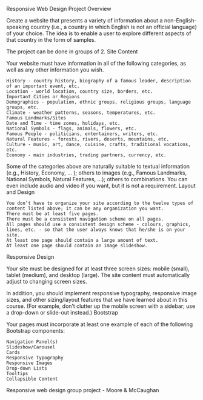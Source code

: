 Responsive Web Design Project
Overview

Create a website that presents a variety of information about a non-English-speaking country (i.e., a country in which English is not an official language) of your choice. The idea is to enable a user to explore different aspects of that country in the form of samples.

The project can be done in groups of 2.
Site Content

Your website must have information in all of the following categories, as well as any other information you wish.

    History - country history, biography of a famous leader, description of an important event, etc.
    Location - world location, country size, borders, etc.
    Important Cities or Regions
    Demographics - population, ethnic groups, religious groups, language groups, etc.
    Climate - weather patterns, seasons, temperatures, etc.
    Famous Landmarks/Sites
    Date and Time - time zones, holidays, etc.
    National Symbols - flags, animals, flowers, etc.
    Famous People - politicians, entertainers, writers, etc.
    Natural Features - forests, rivers, deserts, mountains, etc.
    Culture - music, art, dance, cuisine, crafts, traditional vocations, etc.
    Economy - main industries, trading partners, currency, etc.

Some of the categories above are naturally suitable to textual information (e.g., History, Economy, … ); others to images (e.g., Famous Landmarks, National Symbols, Natural Features, …); others to combinations. You can even include audio and video if you want, but it is not a requirement.
Layout and Design

    You don’t have to organize your site according to the twelve types of content listed above; it can be any organization you want.
    There must be at least five pages.
    There must be a consistent navigation scheme on all pages.
    All pages should use a consistent design scheme - colours, graphics, lines, etc. - so that the user always knows that he/she is on your site.
    At least one page should contain a large amount of text.
    At least one page should contain an image slideshow.

Responsive Design

Your site must be designed for at least three screen sizes: mobile (small), tablet (medium), and desktop (large). The site content must automatically adjust to changing screen sizes.

In addition, you should implement responsive typography, responsive image sizes, and other sizing/layout features that we have learned about in this course. (For example, don’t clutter up the mobile screen with a sidebar; use a drop-down or slide-out instead.)
Bootstrap

Your pages must incorporate at least one example of each of the following Bootstrap components:

    Navigation Panel(s)
    Slideshow/Carousel
    Cards
    Responsive Typography
    Responsive Images
    Drop-down Lists
    Tooltips
    Collapsible Content

Responsive web design group project - Moore &amp; McCaughan
